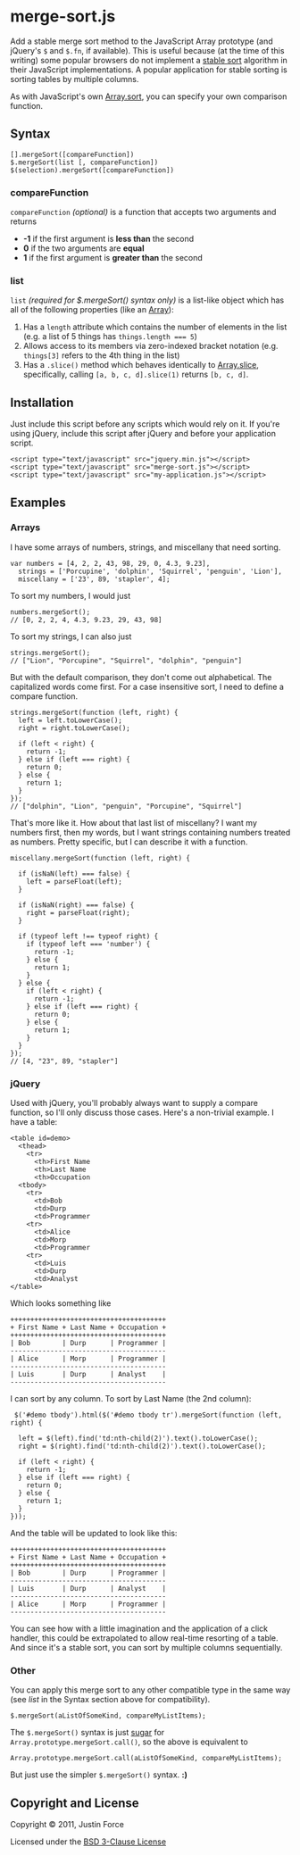 merge-sort.js
===============================================================================

Add a stable merge sort method to the JavaScript Array prototype (and jQuery's
`$` and `$.fn`, if available). This is useful because (at the time of this
writing) some popular browsers do not implement a [stable sort][] algorithm in
their JavaScript implementations. A popular application for stable sorting is
sorting tables by multiple columns.

As with JavaScript's own [Array.sort][], you can specify your own comparison
function.



Syntax
--------------------------------------------------------------------------------

    [].mergeSort([compareFunction])
    $.mergeSort(list [, compareFunction])
    $(selection).mergeSort([compareFunction])

### compareFunction

`compareFunction` _(optional)_ is a function that accepts two arguments and returns

 * **-1** if the first argument is **less than** the second
 * **0** if the two arguments are **equal**
 * **1** if the first argument is **greater than** the second

### list

`list` _(required for $.mergeSort() syntax only)_ is a list-like
object which has all of the following properties (like an [Array][]):

1. Has a `length` attribute which contains the number of elements in the list
   (e.g. a list of 5 things has `things.length === 5`)
2. Allows access to its members via zero-indexed bracket notation (e.g.
   `things[3]` refers to the 4th thing in the list)
3. Has a `.slice()` method which behaves identically to [Array.slice][],
   specifically, calling `[a, b, c, d].slice(1)` returns `[b, c, d]`.



Installation
--------------------------------------------------------------------------------

Just include this script before any scripts which would rely on it. If you're
using jQuery, include this script after jQuery and before your application
script.

    <script type="text/javascript" src="jquery.min.js"></script>
    <script type="text/javascript" src="merge-sort.js"></script>
    <script type="text/javascript" src="my-application.js"></script>



Examples
--------------------------------------------------------------------------------

### Arrays

I have some arrays of numbers, strings, and miscellany that need sorting.

    var numbers = [4, 2, 2, 43, 98, 29, 0, 4.3, 9.23],
      strings = ['Porcupine', 'dolphin', 'Squirrel', 'penguin', 'Lion'],
      miscellany = ['23', 89, 'stapler', 4];

To sort my numbers, I would just

    numbers.mergeSort();
    // [0, 2, 2, 4, 4.3, 9.23, 29, 43, 98]

To sort my strings, I can also just

    strings.mergeSort();
    // ["Lion", "Porcupine", "Squirrel", "dolphin", "penguin"]

But with the default comparison, they don't come out alphabetical. The
capitalized words come first. For a case insensitive sort, I need to define a
compare function.

    strings.mergeSort(function (left, right) {
      left = left.toLowerCase();
      right = right.toLowerCase();

      if (left < right) {
        return -1;
      } else if (left === right) {
        return 0;
      } else {
        return 1;
      }
    });
    // ["dolphin", "Lion", "penguin", "Porcupine", "Squirrel"]

That's more like it. How about that last list of miscellany? I want my numbers
first, then my words, but I want strings containing numbers treated as numbers.
Pretty specific, but I can describe it with a function.

    miscellany.mergeSort(function (left, right) {

      if (isNaN(left) === false) {
        left = parseFloat(left);
      }

      if (isNaN(right) === false) {
        right = parseFloat(right);
      }

      if (typeof left !== typeof right) {
        if (typeof left === 'number') {
          return -1;
        } else {
          return 1;
        }
      } else {
        if (left < right) {
          return -1;
        } else if (left === right) {
          return 0;
        } else {
          return 1;
        }
      }
    });
    // [4, "23", 89, "stapler"]



### jQuery

Used with jQuery, you'll probably always want to supply a compare function, so
I'll only discuss those cases. Here's a non-trivial example. I have a table:

    <table id=demo>
      <thead>
        <tr>
          <th>First Name
          <th>Last Name
          <th>Occupation
      <tbody>
        <tr>
          <td>Bob
          <td>Durp 
          <td>Programmer
        <tr>
          <td>Alice
          <td>Morp 
          <td>Programmer
        <tr>
          <td>Luis
          <td>Durp 
          <td>Analyst
    </table>

Which looks something like

    +++++++++++++++++++++++++++++++++++++++
    + First Name + Last Name + Occupation +
    +++++++++++++++++++++++++++++++++++++++
    | Bob        | Durp      | Programmer |
    ---------------------------------------
    | Alice      | Morp      | Programmer |
    ---------------------------------------
    | Luis       | Durp      | Analyst    |
    ---------------------------------------


I can sort by any column. To sort by Last Name (the 2nd column):
    
     $('#demo tbody').html($('#demo tbody tr').mergeSort(function (left, right) {

      left = $(left).find('td:nth-child(2)').text().toLowerCase();
      right = $(right).find('td:nth-child(2)').text().toLowerCase();

      if (left < right) {
        return -1;
      } else if (left === right) {
        return 0;
      } else {
        return 1;
      }
    }));

And the table will be updated to look like this:

    +++++++++++++++++++++++++++++++++++++++
    + First Name + Last Name + Occupation +
    +++++++++++++++++++++++++++++++++++++++
    | Bob        | Durp      | Programmer |
    ---------------------------------------
    | Luis       | Durp      | Analyst    |
    ---------------------------------------
    | Alice      | Morp      | Programmer |
    ---------------------------------------

You can see how with a little imagination and the application of a click
handler, this could be extrapolated to allow real-time resorting of a table.
And since it's a stable sort, you can sort by multiple columns sequentially.



### Other

You can apply this merge sort to any other compatible type in the same way (see
_list_ in the Syntax section above for compatibility).

    $.mergeSort(aListOfSomeKind, compareMyListItems);

The `$.mergeSort()` syntax is just [sugar][] for
`Array.prototype.mergeSort.call()`, so the above is equivalent to 

    Array.prototype.mergeSort.call(aListOfSomeKind, compareMyListItems);

But just use the simpler `$.mergeSort()` syntax. **:)**



Copyright and License
--------------------------------------------------------------------------------

Copyright © 2011, Justin Force

Licensed under the [BSD 3-Clause License](http://www.opensource.org/licenses/BSD-3-Clause)



[stable sort]:http://en.wikipedia.org/wiki/Sorting_algorithm#Stability "Sorting algorithm stability on Wikipedia"
[Array.sort]:https://developer.mozilla.org/en/JavaScript/Reference/Global_Objects/Array/sort "Array.sort on Mozilla Developer Network"
[Array]:https://developer.mozilla.org/en/JavaScript/Reference/Global_Objects/Array "Array on Mozilla Developer Network"
[Array.slice]:https://developer.mozilla.org/en/JavaScript/Reference/Global_Objects/Array/slice "Array.slice on Mozilla Developer Network"
[sugar]:http://en.wikipedia.org/wiki/Syntactic_sugar "Syntactic sugar on Wikipedia"

